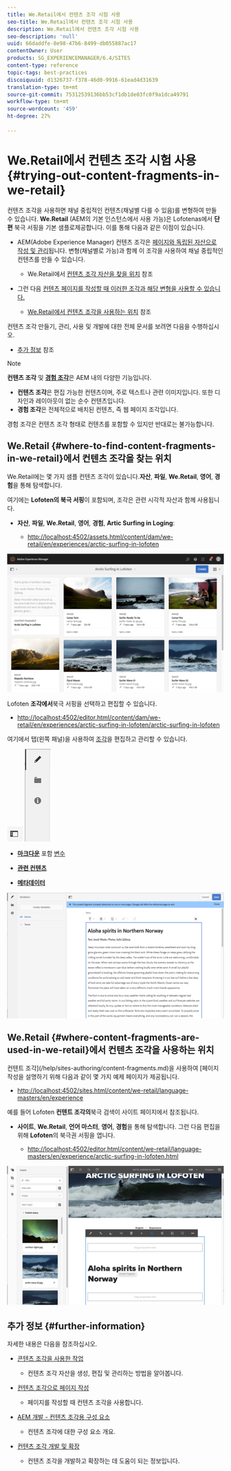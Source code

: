```yaml
---
title: We.Retail에서 컨텐츠 조각 시험 사용
seo-title: We.Retail에서 컨텐츠 조각 시험 사용
description: We.Retail에서 컨텐츠 조각 시험 사용
seo-description: 'null'
uuid: 66daddfe-8e98-47b6-8499-db055887ac17
contentOwner: User
products: SG_EXPERIENCEMANAGER/6.4/SITES
content-type: reference
topic-tags: best-practices
discoiquuid: d1326737-f378-46d0-9916-61ead4d31639
translation-type: tm+mt
source-git-commit: 75312539136bb53cf1db1de03fc0f9a1dca49791
workflow-type: tm+mt
source-wordcount: '459'
ht-degree: 27%

---
```



# We.Retail에서 컨텐츠 조각 시험 사용{#trying-out-content-fragments-in-we-retail}

컨텐츠 조각을 사용하면 채널 중립적인 컨텐츠(채널별 다를 수 있음)를 변형하여 만들 수 있습니다. **We.Retail** (AEM의 기본 인스턴스에서 사용 가능)은 Lofotenas에서  **단편** 북극 서핑을 기본 샘플로제공합니다. 이를 통해 다음과 같은 이점이 있습니다.

* AEM(Adobe Experience Manager) 컨텐츠 조각은 [페이지와 독립된 자산으로 작성 및 관리](/help/assets/content-fragments.md)됩니다. 변형(채널별로 가능)과 함께 이 조각을 사용하여 채널 중립적인 컨텐츠를 만들 수 있습니다.

   * We.Retail에서 [컨텐츠 조각 자산을 찾을 위치](#where-to-find-content-fragments-in-we-retail) 참조

* 그런 다음 [컨텐츠 페이지를 작성할 때 이러한 조각과 해당 변형을 사용할 수 있습니다.](/help/sites-authoring/content-fragments.md)

   * [We.Retail에서 컨텐츠 조각을 사용하는 위치](#where-content-fragments-are-used-in-we-retail) 참조

컨텐츠 조각 만들기, 관리, 사용 및 개발에 대한 전체 문서를 보려면 다음을 수행하십시오.

* [추가 정보](#further-information) 참조

>[!NOTE]
>
>**컨텐츠 조각** 및 **[경험 조각](/help/sites-authoring/experience-fragments.md)**&#x200B;은 AEM 내의 다양한 기능입니다.
>
>* **컨텐츠 조각**&#x200B;은 편집 가능한 컨텐츠이며, 주로 텍스트나 관련 이미지입니다. 또한 디자인과 레이아웃이 없는 순수 컨텐츠입니다.
>* **경험 조각**&#x200B;은 전체적으로 배치된 컨텐츠, 즉 웹 페이지 조각입니다.

>
>
경험 조각은 컨텐츠 조각 형태로 컨텐츠를 포함할 수 있지만 반대로는 불가능합니다.

## We.Retail {#where-to-find-content-fragments-in-we-retail}에서 컨텐츠 조각을 찾는 위치

We.Retail에는 몇 가지 샘플 컨텐츠 조각이 있습니다.**자산**, **파일**, **We.Retail**, **영어**, **경험**&#x200B;을 통해 탐색합니다.

여기에는 **Lofoten의 북극 서핑**&#x200B;이 포함되며, 조각은 관련 시각적 자산과 함께 사용됩니다.

* **자산**, **파일**, **We.Retail**, **영어**, **경험**, **Artic Surfing in Loging**:

   * [http://localhost:4502/assets.html/content/dam/we-retail/en/experiences/arctic-surfing-in-lofoten](http://localhost:4502/assets.html/content/dam/we-retail/en/experiences/arctic-surfing-in-lofoten)

![cf-44](assets/cf-44.png)

Lofoten **조각에서**&#x200B;북극 서핑을 선택하고 편집할 수 있습니다.

* [http://localhost:4502/editor.html/content/dam/we-retail/en/experiences/arctic-surfing-in-lofoten/arctic-surfing-in-lofoten](http://localhost:4502/editor.html/content/dam/we-retail/en/experiences/arctic-surfing-in-lofoten/arctic-surfing-in-lofoten)

여기에서 탭(왼쪽 패널)을 사용하여 [조각](/help/assets/content-fragments.md)을 편집하고 관리할 수 있습니다.

![](do-not-localize/cf-45-aa.png) ![](do-not-localize/cf-45-a.png)

* **[마크다운](/help/assets/content-fragments-variations.md)** 포함  [변수](/help/assets/content-fragments-markdown.md)

* **[관련 컨텐츠](/help/assets/content-fragments-assoc-content.md)**
* **[메타데이터](/help/assets/content-fragments-metadata.md)**

![cf-46](assets/cf-46.png)

## We.Retail {#where-content-fragments-are-used-in-we-retail}에서 컨텐츠 조각을 사용하는 위치

컨텐트 조각](/help/sites-authoring/content-fragments.md)을 사용하여 [페이지 작성을 설명하기 위해 다음과 같이 몇 가지 예제 페이지가 제공됩니다.

* [http://localhost:4502/sites.html/content/we-retail/language-masters/en/experience](http://localhost:4502/sites.html/content/we-retail/language-masters/en/experience)

예를 들어 Lofoten **컨텐트 조각의**&#x200B;북극 검색이 사이트 페이지에서 참조됩니다.

* **사이트**, **We.Retail**, **언어 마스터**, **영어**, **경험**&#x200B;을 통해 탐색합니다. 그런 다음 편집을 위해 **Lofoten**&#x200B;의 북극권 서핑을 엽니다.

   * [http://localhost:4502/editor.html/content/we-retail/language-masters/en/experience/arctic-surfing-in-lofoten.html](http://localhost:4502/editor.html/content/we-retail/language-masters/en/experience/arctic-surfing-in-lofoten.html)

![cf-53](assets/cf-53.png)

## 추가 정보 {#further-information}

자세한 내용은 다음을 참조하십시오.

* [콘텐츠 조각을 사용한 작업](/help/assets/content-fragments.md)

   * 컨텐츠 조각 자산을 생성, 편집 및 관리하는 방법을 알아봅니다.

* [컨텐츠 조각으로 페이지 작성](/help/sites-authoring/content-fragments.md)

   * 페이지를 작성할 때 컨텐츠 조각을 사용합니다.

* [AEM 개발 - 컨텐츠 조각용 구성 요소](/help/sites-developing/components-content-fragments.md)

   * 컨텐츠 조각에 대한 구성 요소 개요.

* [컨텐츠 조각 개발 및 확장](/help/sites-developing/customizing-content-fragments.md)

   * 컨텐츠 조각을 개발하고 확장하는 데 도움이 되는 정보입니다.

